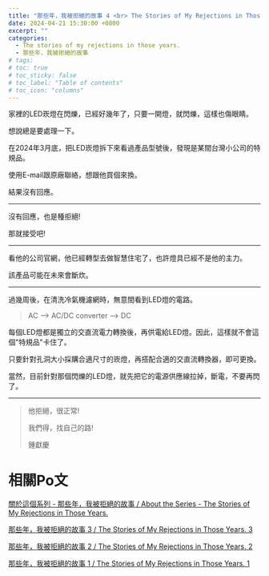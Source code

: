 ```yaml
---
title: "那些年，我被拒絕的故事 4 <br> The Stories of My Rejections in Those Years. 4"
date: 2024-04-21 15:30:00 +0800
excerpt: ""
categories:
  - The stories of my rejections in those years.
  - 那些年，我被拒絕的故事
# tags:
# toc: true
# toc_sticky: false
# toc_label: "Table of contents"
# toc_icon: "columns"
---
```


家裡的LED崁燈在閃爍，已經好幾年了，只要一開燈，就閃爍，這樣也傷眼睛。

想說總是要處理一下。

在2024年3月底，把LED崁燈拆下來看過產品型號後，發現是某間台灣小公司的特規品。

使用E-mail跟原廠聯絡，想跟他買個來換。

結果沒有回應。

-----

沒有回應，也是種拒絕!

那就接受吧!

-----

看他的公司官網，他已經轉型去做智慧住宅了，也許燈具已經不是他的主力。

該產品可能在未來會斷炊。

-----

過幾周後，在清洗冷氣機濾網時，無意間看到LED燈的電路。

> AC --> AC/DC converter --> DC 

每個LED燈都是獨立的交直流電力轉換後，再供電給LED燈。因此，這樣就不會這個"特規品"卡住了。

只要針對孔洞大小採購合適尺寸的崁燈，再搭配合適的交直流轉換器，即可更換。

當然，目前針對那個閃爍的LED燈，就先把它的電源供應線拉掉，斷電，不要再閃了。

-----

> 他拒絕，很正常!
> 
> 我們得，找自己的路!
>
> 鍾獻慶

# 相關Po文

[關於這個系列 - 那些年，我被拒絕的故事 / About the Series - The Stories of My Rejections in Those Years.](<https://hsienching.github.io/2024/04/22/About-the-Series-the-Stories-of-My-Rejections-in-Those-Years/>)

[那些年，我被拒絕的故事 3 / The Stories of My Rejections in Those Years. 3](<https://hsienching.github.io/2024/04/20/The-Stories-of-My-Rejections-in-Those-Years-003/>)

[那些年，我被拒絕的故事 2 / The Stories of My Rejections in Those Years. 2](<https://hsienching.github.io/2024/04/19/The-Stories-of-My-Rejections-in-Those-Years-002/>)

[那些年，我被拒絕的故事 1 / The Stories of My Rejections in Those Years. 1](<https://hsienching.github.io/2024/04/18/The-Stories-of-My-Rejections-in-Those-Years-001/>)
